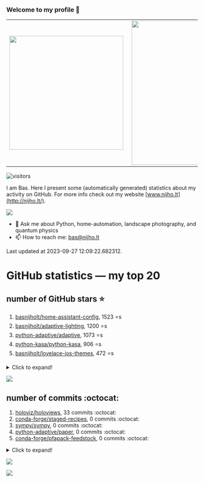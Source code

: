 ### Welcome to my profile 👋

<center>
  <table>
    <tr>
        <td><img width="300px" align="left" src="https://github-readme-stats.vercel.app/api/top-langs/?username=basnijholt&hide=TeX,Jupyter%20Notebook&layout=compact&theme=radical" /></td>
        <td><img align='right' src="https://github-readme-stats.vercel.app/api?username=basnijholt&show_icons=true&theme=radical" width="380"></td>
    </tr>
  </table>
</center>

![visitors](https://visitor-badge.glitch.me/badge?page_id=basnijholt.visitor-badge)

I am Bas. Here I present some (automatically generated) statistics about my activity on GitHub. For more info check out my website [www.nijho.lt](http://nijho.lt/).

![](https://www.nijho.lt/authors/admin/avatar_hu9e60e4b9bc120dfb6a666009f2878da6_182107_250x250_fill_q90_lanczos_center.jpg)

- 💬 Ask me about Python, home-automation, landscape photography, and quantum physics
- 📫 How to reach me: bas@nijho.lt

Last updated at 2023-09-27 12:09:22.682312.

# GitHub statistics — my top 20

## number of GitHub stars ⭐️

1. [basnijholt/home-assistant-config](https://github.com/basnijholt/home-assistant-config/), 1523 ⭐️s
2. [basnijholt/adaptive-lighting](https://github.com/basnijholt/adaptive-lighting/), 1200 ⭐️s
3. [python-adaptive/adaptive](https://github.com/python-adaptive/adaptive/), 1073 ⭐️s
4. [python-kasa/python-kasa](https://github.com/python-kasa/python-kasa/), 906 ⭐️s
5. [basnijholt/lovelace-ios-themes](https://github.com/basnijholt/lovelace-ios-themes/), 472 ⭐️s
<details><summary>Click to expand!</summary>

6. [basnijholt/lovelace-ios-dark-mode-theme](https://github.com/basnijholt/lovelace-ios-dark-mode-theme/), 426 ⭐️s
7. [basnijholt/miflora](https://github.com/basnijholt/miflora/), 359 ⭐️s
8. [basnijholt/rsync-time-machine.py](https://github.com/basnijholt/rsync-time-machine.py/), 345 ⭐️s
9. [topocm/topocm_content](https://github.com/topocm/topocm_content/), 250 ⭐️s
10. [basnijholt/home-assistant-streamdeck-yaml](https://github.com/basnijholt/home-assistant-streamdeck-yaml/), 140 ⭐️s
11. [basnijholt/home-assistant-macbook-touch-bar](https://github.com/basnijholt/home-assistant-macbook-touch-bar/), 92 ⭐️s
12. [basnijholt/markdown-code-runner](https://github.com/basnijholt/markdown-code-runner/), 76 ⭐️s
13. [kwant-project/kwant](https://github.com/kwant-project/kwant/), 75 ⭐️s
14. [basnijholt/home-assistant-streamdeck-yaml-addon](https://github.com/basnijholt/home-assistant-streamdeck-yaml-addon/), 46 ⭐️s
15. [basnijholt/aiokef](https://github.com/basnijholt/aiokef/), 32 ⭐️s
16. [basnijholt/thesis-cover](https://github.com/basnijholt/thesis-cover/), 26 ⭐️s
17. [basnijholt/adaptive-scheduler](https://github.com/basnijholt/adaptive-scheduler/), 21 ⭐️s
18. [basnijholt/instacron](https://github.com/basnijholt/instacron/), 20 ⭐️s
19. [basnijholt/addon-otmonitor](https://github.com/basnijholt/addon-otmonitor/), 15 ⭐️s
20. [kwant-project/kwant-tutorial-2016](https://github.com/kwant-project/kwant-tutorial-2016/), 14 ⭐️s

</details>

![](https://github.com/basnijholt/basnijholt/raw/main/stars_over_time.png)

## number of commits :octocat:

1. [holoviz/holoviews](https://github.com/holoviz/holoviews/), 33 commits :octocat:
2. [conda-forge/staged-recipes](https://github.com/conda-forge/staged-recipes/), 0 commits :octocat:
3. [sympy/sympy](https://github.com/sympy/sympy/), 0 commits :octocat:
4. [python-adaptive/paper](https://github.com/python-adaptive/paper/), 0 commits :octocat:
5. [conda-forge/pfapack-feedstock](https://github.com/conda-forge/pfapack-feedstock/), 0 commits :octocat:
<details><summary>Click to expand!</summary>

6. [conda-forge/dataproperty-feedstock](https://github.com/conda-forge/dataproperty-feedstock/), 0 commits :octocat:
7. [eddy-ojb/holoviews-contrib](https://github.com/eddy-ojb/holoviews-contrib/), 0 commits :octocat:
8. [dschrempf/syncthing-resolve-conflicts](https://github.com/dschrempf/syncthing-resolve-conflicts/), 0 commits :octocat:
9. [conda-forge/spylon-kernel-feedstock](https://github.com/conda-forge/spylon-kernel-feedstock/), 0 commits :octocat:
10. [basnijholt/wenfire](https://github.com/basnijholt/wenfire/), 0 commits :octocat:
11. [hacs/default](https://github.com/hacs/default/), 0 commits :octocat:
12. [basnijholt/lovelace-ios-dark-mode-theme](https://github.com/basnijholt/lovelace-ios-dark-mode-theme/), 0 commits :octocat:
13. [scipy/scipy](https://github.com/scipy/scipy/), 0 commits :octocat:
14. [robmarkcole/HASS-data-detective](https://github.com/robmarkcole/HASS-data-detective/), 0 commits :octocat:
15. [microsoft/aiida-dynamic-workflows](https://github.com/microsoft/aiida-dynamic-workflows/), 0 commits :octocat:
16. [conda-forge/discretizer-feedstock](https://github.com/conda-forge/discretizer-feedstock/), 0 commits :octocat:
17. [basnijholt/day-one-story-sender](https://github.com/basnijholt/day-one-story-sender/), 0 commits :octocat:
18. [ramonhagenaars/nptyping](https://github.com/ramonhagenaars/nptyping/), 0 commits :octocat:
19. [topocm/topocm_content](https://github.com/topocm/topocm_content/), 0 commits :octocat:
20. [tox-dev/azure-pipelines-template](https://github.com/tox-dev/azure-pipelines-template/), 0 commits :octocat:

</details>

![](https://github.com/basnijholt/basnijholt/raw/main/commits_per_hour.png)

![](https://github.com/basnijholt/basnijholt/raw/main/commits_per_weekday.png)

